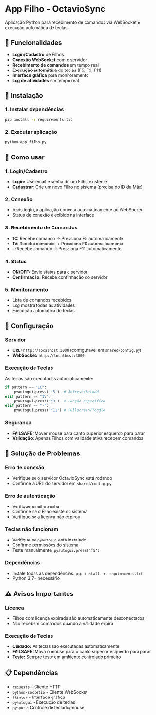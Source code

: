 # App Filho - OctavioSync

Aplicação Python para recebimento de comandos via WebSocket e execução automática de teclas.

## 🎯 Funcionalidades

- **Login/Cadastro** de Filhos
- **Conexão WebSocket** com o servidor
- **Recebimento de comandos** em tempo real
- **Execução automática** de teclas (F5, F9, F11)
- **Interface gráfica** para monitoramento
- **Log de atividades** em tempo real

## 🚀 Instalação

### 1. Instalar dependências
```bash
pip install -r requirements.txt
```

### 2. Executar aplicação
```bash
python app_filho.py
```

## 📱 Como usar

### 1. Login/Cadastro
- **Login:** Use email e senha de um Filho existente
- **Cadastrar:** Crie um novo Filho no sistema (precisa do ID da Mãe)

### 2. Conexão
- Após login, a aplicação conecta automaticamente ao WebSocket
- Status de conexão é exibido na interface

### 3. Recebimento de Comandos
- **1C:** Recebe comando → Pressiona F5 automaticamente
- **1V:** Recebe comando → Pressiona F9 automaticamente
- **-:** Recebe comando → Pressiona F11 automaticamente

### 4. Status
- **ON/OFF:** Envie status para o servidor
- **Confirmação:** Recebe confirmação do servidor

### 5. Monitoramento
- Lista de comandos recebidos
- Log mostra todas as atividades
- Execução automática de teclas

## 🔧 Configuração

### Servidor
- **URL:** `http://localhost:3000` (configurável em `shared/config.py`)
- **WebSocket:** `http://localhost:3000`

### Execução de Teclas
As teclas são executadas automaticamente:
```python
if pattern == "1C":
    pyautogui.press('f5')  # Refresh/Reload
elif pattern == "1V":
    pyautogui.press('f9')  # Função específica
elif pattern == "-":
    pyautogui.press('f11') # Fullscreen/Toggle
```

### Segurança
- **FAILSAFE:** Mover mouse para canto superior esquerdo para parar
- **Validação:** Apenas Filhos com validade ativa recebem comandos

## 🐛 Solução de Problemas

### Erro de conexão
- Verifique se o servidor OctavioSync está rodando
- Confirme a URL do servidor em `shared/config.py`

### Erro de autenticação
- Verifique email e senha
- Confirme se o Filho existe no sistema
- Verifique se a licença não expirou

### Teclas não funcionam
- Verifique se `pyautogui` está instalado
- Confirme permissões do sistema
- Teste manualmente: `pyautogui.press('f5')`

### Dependências
- Instale todas as dependências: `pip install -r requirements.txt`
- Python 3.7+ necessário

## ⚠️ Avisos Importantes

### Licença
- Filhos com licença expirada são automaticamente desconectados
- Não recebem comandos quando a validade expira

### Execução de Teclas
- **Cuidado:** As teclas são executadas automaticamente
- **FAILSAFE:** Mova o mouse para o canto superior esquerdo para parar
- **Teste:** Sempre teste em ambiente controlado primeiro

## 📋 Dependências

- `requests` - Cliente HTTP
- `python-socketio` - Cliente WebSocket
- `tkinter` - Interface gráfica
- `pyautogui` - Execução de teclas
- `pynput` - Controle de teclado/mouse



